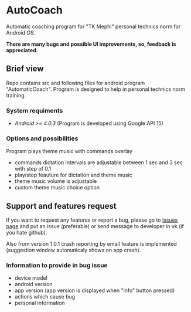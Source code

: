 # AutoCoach
Automatic coaching program for "TK Mephi" personal technics norm for Android OS.

__There are many bugs and possible UI improvements, so, feedback is appreciated.__

## Brief view
Repo contains src and following files for android program "AutomaticCoach". Program is designed to help in personal technics norm training.

### System requiments
- _Android >= 4.0.3_
 (Program is developed using Google API 15)

### Options and possibilities
Program plays theme music with commands overlay
- commands dictation intervals are adjustable between 1 sec and 3 sec with step of 0.1
- play/stop feauture for dictation and theme music
- theme music volume is adjustable
- custom theme music choice option

## Support and features request
If you want to request any features or report a bug, please go to [issues page](https://github.com/thatsarr/TK-autoCoach/issues) and put an issue (preferable) or send message to developer in vk (if you hate github).

Also from version 1.0.1 crash reporting by email feature is implemented (suggestion window automaticaly shows on app crash).

### Information to provide in bug issue
- device model
- android version
- app version (app version is displayed when "info" button pressed)
- actions which cause bug
- personal information

